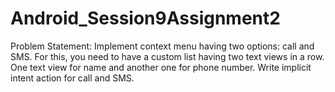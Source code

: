 # Android_Session9Assignment2

Problem Statement:
Implement context menu having two options: call and SMS. For this, you need to have a custom list having two text views in a row.
One text view for name and another one for phone number.
Write implicit intent action for call and SMS.
